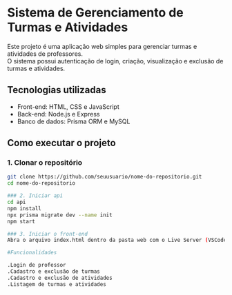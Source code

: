 # Sistema de Gerenciamento de Turmas e Atividades

Este projeto é uma aplicação web simples para gerenciar turmas e atividades de professores.  
O sistema possui autenticação de login, criação, visualização e exclusão de turmas e atividades.

## Tecnologias utilizadas

- Front-end: HTML, CSS e JavaScript  
- Back-end: Node.js e Express  
- Banco de dados: Prisma ORM e MySQL

## Como executar o projeto

### 1. Clonar o repositório
```bash
git clone https://github.com/seuusuario/nome-do-repositorio.git
cd nome-do-repositorio

### 2. Iniciar api
cd api
npm install
npx prisma migrate dev --name init
npm start

### 3. Iniciar o front-end
Abra o arquivo index.html dentro da pasta web com o Live Server (VSCode).

#Funcionalidades

.Login de professor
.Cadastro e exclusão de turmas
.Cadastro e exclusão de atividades
.Listagem de turmas e atividades
